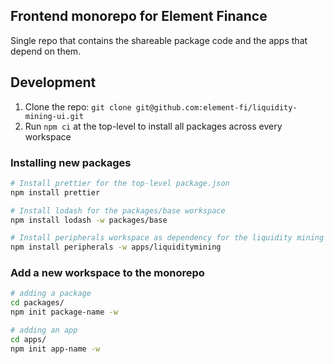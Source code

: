 ## Frontend monorepo for Element Finance

Single repo that contains the shareable package code and the apps that depend on them.

## Development

1. Clone the repo: `git clone git@github.com:element-fi/liquidity-mining-ui.git`
2. Run `npm ci` at the top-level to install all packages across every workspace


### Installing new packages 

```bash
# Install prettier for the top-level package.json
npm install prettier 

# Install lodash for the packages/base workspace 
npm install lodash -w packages/base

# Install peripherals workspace as dependency for the liquidity mining app
npm install peripherals -w apps/liquiditymining
```

### Add a new workspace to the monorepo

```bash
# adding a package
cd packages/
npm init package-name -w

# adding an app
cd apps/
npm init app-name -w
```
